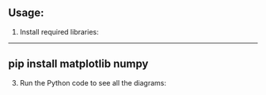 ## Usage:
1. Install required libraries:
---
pip install matplotlib numpy
---
3. Run the Python code to see all the diagrams:
